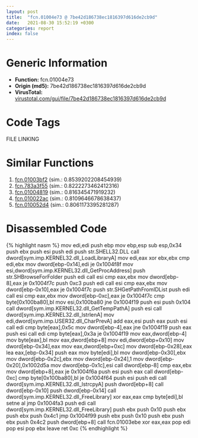 ```yaml
---
layout: post
title:  "fcn.01004e73 @ 7be42d186738ec1816397d616de2cb9d"
date:   2021-08-30 15:52:19 +0300
categories: report
index: false
---
```


# Generic Information
- **Function:** fcn.01004e73
- **Origin (md5):** 7be42d186738ec1816397d616de2cb9d
- **VirusTotal:** [virustotal.com/gui/file/7be42d186738ec1816397d616de2cb9d][virustotal_ref]

# Code Tags
<span class="tag" id="FILE">FILE</span>
<span class="tag" id="LINKING">LINKING</span>


# Similar Functions

1. [fcn.01003bf2][similar_1_ref] (sim.: 0.8539202208454939)
2. [fcn.783a3f55][similar_2_ref] (sim.: 0.8222273462412316)
3. [fcn.01004819][similar_3_ref] (sim.: 0.816345471919232)
4. [fcn.010022ac][similar_4_ref] (sim.: 0.8109646678638437)
5. [fcn.010052d4][similar_5_ref] (sim.: 0.8061173395281287)


# Disassembled Code

{% highlight nasm %}
mov edi,edi
push ebp
mov ebp,esp
sub esp,0x34
push ebx
push esi
push edi
push str.SHELL32.DLL
call dword[sym.imp.KERNEL32.dll_LoadLibraryA]
mov edi,eax
xor ebx,ebx
cmp edi,ebx
mov dword[ebp-0x14],edi
je 0x1004f8f
mov esi,dword[sym.imp.KERNEL32.dll_GetProcAddress]
push str.SHBrowseForFolder
push edi
call esi
cmp eax,ebx
mov dword[ebp-8],eax
je 0x1004f7c
push 0xc3
push edi
call esi
cmp eax,ebx
mov dword[ebp-0x10],eax
je 0x1004f7c
push str.SHGetPathFromIDList
push edi
call esi
cmp eax,ebx
mov dword[ebp-0xc],eax
je 0x1004f7c
cmp byte[0x100ba80],bl
mov esi,0x100ba80
jne 0x1004f19
push esi
push 0x104
call dword[sym.imp.KERNEL32.dll_GetTempPathA]
push esi
call dword[sym.imp.KERNEL32.dll_lstrlenA]
mov edi,dword[sym.imp.USER32.dll_CharPrevA]
add eax,esi
push eax
push esi
call edi
cmp byte[eax],0x5c
mov dword[ebp-4],eax
jne 0x1004f19
push eax
push esi
call edi
cmp byte[eax],0x3a
je 0x1004f19
mov eax,dword[ebp-4]
mov byte[eax],bl
mov eax,dword[ebp+8]
mov edi,dword[ebp+0x10]
mov dword[ebp-0x34],eax
mov eax,dword[ebp+0xc]
mov dword[ebp-0x28],eax
lea eax,[ebp-0x34]
push eax
mov byte[edi],bl
mov dword[ebp-0x30],ebx
mov dword[ebp-0x2c],ebx
mov dword[ebp-0x24],1
mov dword[ebp-0x20],0x1002d5a
mov dword[ebp-0x1c],esi
call dword[ebp-8]
cmp eax,ebx
mov dword[ebp+8],eax
je 0x1004f6a
push esi
push eax
call dword[ebp-0xc]
cmp byte[0x100ba80],bl
je 0x1004f64
push esi
push edi
call dword[sym.imp.KERNEL32.dll_lstrcpyA]
push dword[ebp+8]
call dword[ebp-0x10]
push dword[ebp-0x14]
call dword[sym.imp.KERNEL32.dll_FreeLibrary]
xor eax,eax
cmp byte[edi],bl
setne al
jmp 0x1004fa3
push edi
call dword[sym.imp.KERNEL32.dll_FreeLibrary]
push ebx
push 0x10
push ebx
push ebx
push 0x4c1
jmp 0x1004f99
push ebx
push 0x10
push ebx
push ebx
push 0x4c2
push dword[ebp+8]
call fcn.01003ebe
xor eax,eax
pop edi
pop esi
pop ebx
leave
ret 0xc
{% endhighlight %}


[similar_1_ref]: /report/fcn.01003bf2@7be42d186738ec1816397d616de2cb9d
[similar_2_ref]: /report/fcn.783a3f55@ebea46c6b17785efc2ebcb24ad99656c
[similar_3_ref]: /report/fcn.01004819@7be42d186738ec1816397d616de2cb9d
[similar_4_ref]: /report/fcn.010022ac@7be42d186738ec1816397d616de2cb9d
[similar_5_ref]: /report/fcn.010052d4@7be42d186738ec1816397d616de2cb9d
[virustotal_ref]: https://www.virustotal.com/gui/file/7be42d186738ec1816397d616de2cb9d